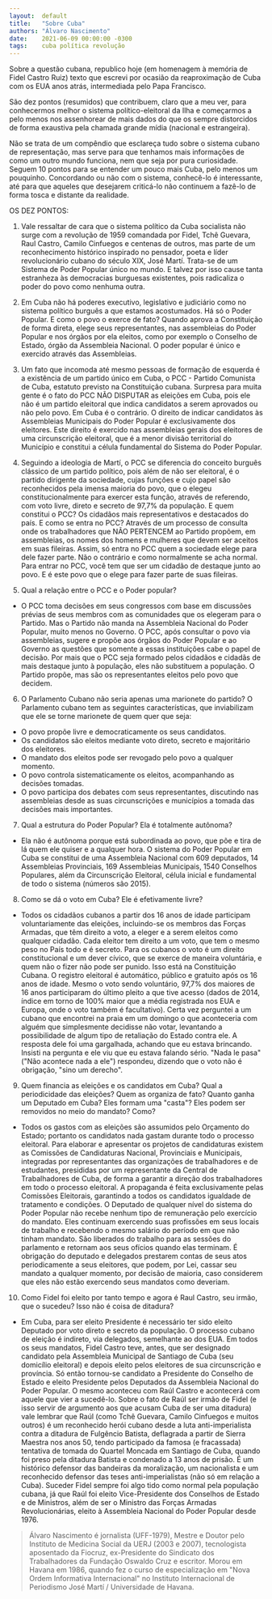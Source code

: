 ```yaml
---
layout:  default
title:   "Sobre Cuba"
authors: "Álvaro Nascimento"
date:    2021-06-09 00:00:00 -0300
tags:    cuba política revolução
---
```


Sobre a questão cubana, republico hoje (em homenagem à memória de Fidel Castro Ruiz) texto que escrevi por ocasião da reaproximação de Cuba com os EUA anos atrás, intermediada pelo Papa Francisco.

São dez pontos (resumidos) que contribuem, claro que a meu ver, para conhecermos melhor o sistema político-eleitoral da Ilha e começarmos a pelo menos nos assenhorear de mais dados do que os sempre distorcidos de forma exaustiva pela chamada grande mídia (nacional e estrangeira).

Não se trata de um compêndio que esclareça tudo sobre o sistema cubano de representação, mas serve para que tenhamos mais informações de como um outro mundo funciona, nem que seja por pura curiosidade. Seguem 10 pontos para se entender um pouco mais Cuba, pelo menos um pouquinho. Concordando ou não com o sistema, conhecê-lo é interessante, até para que aqueles que desejarem criticá-lo não continuem a fazê-lo de forma tosca e distante da realidade.

OS DEZ PONTOS:

1) Vale ressaltar de cara que o sistema político da Cuba socialista não surge com a revolução de 1959 comandada por Fidel, Tchê Guevara, Raul Castro, Camilo Cinfuegos e centenas de outros, mas parte de um reconhecimento histórico inspirado no pensador, poeta e líder revolucionário cubano do século XIX, José Martí. Trata-se de um Sistema de Poder Popular único no mundo. E talvez por isso cause tanta estranheza às democracias burguesas existentes, pois radicaliza o poder do povo como nenhuma outra.

2) Em Cuba não há poderes executivo, legislativo e judiciário como no sistema político burguês a que estamos acostumados. Há só o Poder Popular. E como o povo o exerce de fato? Quando aprova a Constituição de forma direta, elege seus representantes, nas assembleias do Poder Popular e nos órgãos por ela eleitos, como por exemplo o Conselho de Estado, órgão da Assembleia Nacional. O poder popular é único e exercido através das Assembleias.

3) Um fato que incomoda até mesmo pessoas de formação de esquerda é a existência de um partido único em Cuba, o PCC - Partido Comunista de Cuba, estatuto previsto na Constituição cubana. Surpresa para muita gente é o fato do PCC NÃO DISPUTAR as eleições em Cuba, pois ele não é um partido eleitoral que indica candidatos a serem aprovados ou não pelo povo. Em Cuba é o contrário. O direito de indicar candidatos às Assembleias Municipais do Poder Popular é exclusivamente dos eleitores. Este direito é exercido nas assembleias gerais dos eleitores de uma circunscrição eleitoral, que é a menor divisão territorial do Município e constitui a célula fundamental do Sistema do Poder Popular.

4) Seguindo a ideologia de Martí, o PCC se diferencia do conceito burguês clássico de um partido político, pois além de não ser eleitoral, é o partido dirigente da sociedade, cujas funções e cujo papel são reconhecidos pela imensa maioria do povo, que o elegeu constitucionalmente para exercer esta função, através de referendo, com voto livre, direto e secreto de 97,7% da população. E quem constitui o PCC? Os cidadãos mais representativos e destacados do país. E como se entra no PCC? Através de um processo de consulta onde os trabalhadores que NÃO PERTENCEM ao Partido propõem, em assembleias, os nomes dos homens e mulheres que devem ser aceitos em suas fileiras. Assim, só entra no PCC quem a sociedade elege para dele fazer parte. Não o contrário e como normalmente se acha normal. Para entrar no PCC, você tem que ser um cidadão de destaque junto ao povo. E é este povo que o elege para fazer parte de suas fileiras.

5) Qual a relação entre o PCC e o Poder popular?

- O PCC toma decisões em seus congressos com base em discussões prévias de seus membros com as comunidades que os elegeram para o Partido. Mas o Partido não manda na Assembleia Nacional do Poder Popular, muito menos no Governo. O PCC, após consultar o povo via assembleias, sugere e propõe aos órgãos do Poder Popular e ao Governo as questões que somente a essas instituições cabe o papel de decisão. Por mais que o PCC seja formado pelos cidadãos e cidadãs de mais destaque junto à população, eles não substituem a população. O Partido propõe, mas são os representantes eleitos pelo povo que decidem.

6) O Parlamento Cubano não seria apenas uma marionete do partido? O Parlamento cubano tem as seguintes características, que inviabilizam que ele se torne marionete de quem quer que seja:

- O povo propõe livre e democraticamente os seus candidatos.
- Os candidatos são eleitos mediante voto direto, secreto e majoritário dos eleitores.
- O mandato dos eleitos pode ser revogado pelo povo a qualquer momento.
- O povo controla sistematicamente os eleitos, acompanhando as decisões tomadas.
- O povo participa dos debates com seus representantes, discutindo nas assembleias desde as suas circunscrições e municípios a tomada das decisões mais importantes.

7) Qual a estrutura do Poder Popular? Ela é totalmente autônoma?

- Ela não é autônoma porque está subordinada ao povo, que põe e tira de lá quem ele quiser e a qualquer hora. O sistema do Poder Popular em Cuba se constitui de uma Assembleia Nacional com 609 deputados, 14 Assembleias Provinciais, 169 Assembleias Municipais, 1540 Conselhos Populares, além da Circunscrição Eleitoral, célula inicial e fundamental de todo o sistema (números são 2015).

8) Como se dá o voto em Cuba? Ele é efetivamente livre?

- Todos os cidadãos cubanos a partir dos 16 anos de idade participam voluntariamente das eleições, incluindo-se os membros das Forças Armadas, que têm direito a voto, a eleger e a serem eleitos como qualquer cidadão. Cada eleitor tem direito a um voto, que tem o mesmo peso no País todo e é secreto. Para os cubanos o voto é um direito constitucional e um dever cívico, que se exerce de maneira voluntária, e quem não o fizer não pode ser punido. Isso está na Constituição Cubana. O registro eleitoral é automático, público e gratuito após os 16 anos de idade. Mesmo o voto sendo voluntário, 97,7% dos maiores de 16 anos participaram do último pleito a que tive acesso (dados de 2014, índice em torno de 100% maior que a média registrada nos EUA e Europa, onde o voto também é facultativo). Certa vez perguntei a um cubano que encontrei na praia em um domingo o que aconteceria com alguém que simplesmente decidisse não votar, levantando a possibilidade de algum tipo de retaliação do Estado contra ele. A resposta dele foi uma gargalhada, achando que eu estava brincando. Insisti na pergunta e ele viu que eu estava falando sério. "Nada le pasa" ("Não acontece nada a ele") respondeu, dizendo que o voto não é obrigação, "sino um derecho".

9) Quem financia as eleições e os candidatos em Cuba? Qual a periodicidade das eleições? Quem as organiza de fato? Quanto ganha um Deputado em Cuba? Eles formam uma "casta"? Eles podem ser removidos no meio do mandato? Como?

- Todos os gastos com as eleições são assumidos pelo Orçamento do Estado; portanto os candidatos nada gastam durante todo o processo eleitoral. Para elaborar e apresentar os projetos de candidaturas existem as Comissões de Candidaturas Nacional, Provinciais e Municipais, integradas por representantes das organizações de trabalhadores e de estudantes, presididas por um representante da Central de Trabalhadores de Cuba, de forma a garantir a direção dos trabalhadores em todo o processo eleitoral. A propaganda é feita exclusivamente pelas Comissões Eleitorais, garantindo a todos os candidatos igualdade de tratamento e condições. O Deputado de qualquer nível do sistema do Poder Popular não recebe nenhum tipo de remuneração pelo exercício do mandato. Eles continuam exercendo suas profissões em seus locais de trabalho e recebendo o mesmo salário do período em que não tinham mandato. São liberados do trabalho para as sessões do parlamento e retornam aos seus ofícios quando elas terminam. É obrigação do deputado e delegados prestarem contas de seus atos periodicamente a seus eleitores, que podem, por Lei, cassar seu mandato a qualquer momento, por decisão de maioria, caso considerem que eles não estão exercendo seus mandatos como deveriam.

10) Como Fidel foi eleito por tanto tempo e agora é Raul Castro, seu irmão, que o sucedeu? Isso não é coisa de ditadura?

- Em Cuba, para ser eleito Presidente é necessário ter sido eleito Deputado por voto direto e secreto da população. O processo cubano de eleição é indireto, via delegados, semelhante ao dos EUA. Em todos os seus mandatos, Fidel Castro teve, antes, que ser designado candidato pela Assembleia Municipal de Santiago de Cuba (seu domicílio eleitoral) e depois eleito pelos eleitores de sua circunscrição e província. Só então tornou-se candidato a Presidente do Conselho de Estado e eleito Presidente pelos Deputados da Assembleia Nacional do Poder Popular. O mesmo aconteceu com Raúl Castro e acontecerá com aquele que vier a sucedê-lo. Sobre o fato de Raúl ser irmão de Fidel (e isso servir de argumento aos que acusam Cuba de ser uma ditadura) vale lembrar que Raúl (como Tchê Guevara, Camilo Cinfuegos e muitos outros) é um reconhecido herói cubano desde a luta anti-imperialista contra a ditadura de Fulgêncio Batista, deflagrada a partir de Sierra Maestra nos anos 50, tendo participado da famosa (e fracassada) tentativa de tomada do Quartel Moncada em Santiago de Cuba, quando foi preso pela ditadura Batista e condenado a 13 anos de prisão. É um histórico defensor das bandeiras da moralização, um nacionalista e um reconhecido defensor das teses anti-imperialistas (não só em relação a Cuba). Suceder Fidel sempre foi algo tido como normal pela população cubana, já que Raúl foi eleito Vice-Presidente dos Conselhos de Estado e de Ministros, além de ser o Ministro das Forças Armadas Revolucionárias, eleito à Assembleia Nacional do Poder Popular desde 1976.

> Álvaro Nascimento é jornalista (UFF-1979), Mestre e Doutor pelo Instituto de Medicina Social da UERJ (2003 e 2007), tecnologista aposentado da Fiocruz, ex-Presidente do Sindicato dos Trabalhadores da Fundação Oswaldo Cruz e escritor. Morou em Havana em 1986, quando fez o curso de especialização em "Nova Ordem Informativa Internacional" no Instituto Internacional de Periodismo José Martí / Universidade de Havana.
